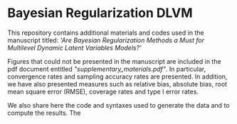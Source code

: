 # Bayesian Regularization DLVM

This repository contains additional materials and codes used in the manuscript titled: _'Are Bayesian Regularization Methods a Must for Multilevel Dynamic Latent Variables Models?'_

Figures that could not be presented in the manuscript are included in the pdf document entitled _"supplementary_materials.pdf"_.  In particular, convergence rates and sampling accuracy rates are presented. In addition, we have also presented measures such as relative bias, absolute bias, root mean square error (RMSE), coverage rates and type I error rates.

We also share here the code and syntaxes used to generate the data and to compute the results. The 
